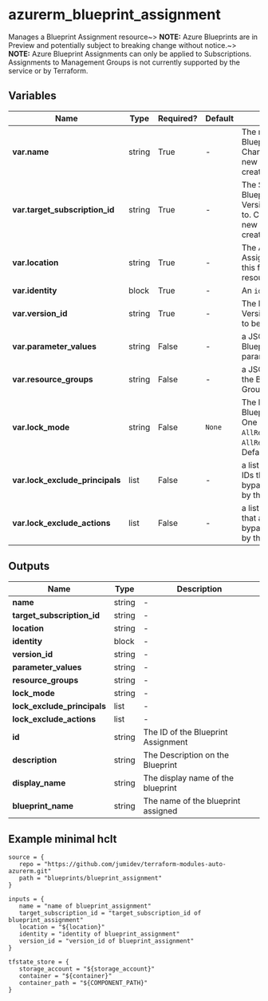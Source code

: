 # azurerm_blueprint_assignment

Manages a Blueprint Assignment resource~> **NOTE:** Azure Blueprints are in Preview and potentially subject to breaking change without notice.~> **NOTE:** Azure Blueprint Assignments can only be applied to Subscriptions.  Assignments to Management Groups is not currently supported by the service or by Terraform.

## Variables

| Name | Type | Required? |  Default  |  Description |
| ---- | ---- | --------- |  ----------- | ----------- |
| **var.name** | string | True | -  |  The name of the Blueprint Assignment. Changing this forces a new resource to be created. | 
| **var.target_subscription_id** | string | True | -  |  The Subscription ID the Blueprint Published Version is to be applied to. Changing this forces a new resource to be created. | 
| **var.location** | string | True | -  |  The Azure location of the Assignment. Changing this forces a new resource to be created. | 
| **var.identity** | block | True | -  |  An `identity` block. | 
| **var.version_id** | string | True | -  |  The ID of the Published Version of the blueprint to be assigned. | 
| **var.parameter_values** | string | False | -  |  a JSON string to supply Blueprint Assignment parameter values. | 
| **var.resource_groups** | string | False | -  |  a JSON string to supply the Blueprint Resource Group information. | 
| **var.lock_mode** | string | False | `None`  |  The locking mode of the Blueprint Assignment. One of `None` (Default), `AllResourcesReadOnly`, or `AllResourcesDoNotDelete`. Defaults to `None`. | 
| **var.lock_exclude_principals** | list | False | -  |  a list of up to 5 Principal IDs that are permitted to bypass the locks applied by the Blueprint. | 
| **var.lock_exclude_actions** | list | False | -  |  a list of up to 200 actions that are permitted to bypass the locks applied by the Blueprint. | 



## Outputs

| Name | Type | Description |
| ---- | ---- | --------- | 
| **name** | string  | - | 
| **target_subscription_id** | string  | - | 
| **location** | string  | - | 
| **identity** | block  | - | 
| **version_id** | string  | - | 
| **parameter_values** | string  | - | 
| **resource_groups** | string  | - | 
| **lock_mode** | string  | - | 
| **lock_exclude_principals** | list  | - | 
| **lock_exclude_actions** | list  | - | 
| **id** | string  | The ID of the Blueprint Assignment | 
| **description** | string  | The Description on the Blueprint | 
| **display_name** | string  | The display name of the blueprint | 
| **blueprint_name** | string  | The name of the blueprint assigned | 

## Example minimal hclt

```hcl
source = {
   repo = "https://github.com/jumidev/terraform-modules-auto-azurerm.git" 
   path = "blueprints/blueprint_assignment" 
}

inputs = {
   name = "name of blueprint_assignment" 
   target_subscription_id = "target_subscription_id of blueprint_assignment" 
   location = "${location}" 
   identity = "identity of blueprint_assignment" 
   version_id = "version_id of blueprint_assignment" 
}

tfstate_store = {
   storage_account = "${storage_account}" 
   container = "${container}" 
   container_path = "${COMPONENT_PATH}" 
}


```